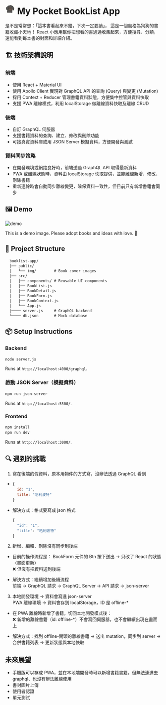 # ![dog](/public/icon-1.jpg) My Pocket BookList App

是不是常常想：「這本書看起來不錯，下次一定要讀」，
這是一個風格為狗狗的書籍收藏小天地！
React 小應用幫你把想看的書通通收集起來，方便搜尋、分類，還能看到每本書的封面和詳細介紹。

## 🏗️ 技術架構說明

### 前端

- 使用 React + Material UI
- 使用 Apollo Client 實現對 GraphQL API 的查詢 (Query) 與變更 (Mutation)
- 採用 Context + Reducer 管理書籍資料狀態，方便集中控管與資料快取
- 支援 PWA 離線模式，利用 localStorage 做離線資料快取及離線 CRUD

### 後端

- 自訂 GraphQL 伺服器
- 支援書籍資料的查詢、建立、修改與刪除功能
- 可接真實資料庫或用 JSON Server 模擬資料，方便開發與測試

### 資料同步策略

- 在開發環境或網路良好時，前端透過 GraphQL API 取得最新資料
- PWA 或離線狀態時，資料由 localStorage 快取提供，並能離線新增、修改、刪除書籍
- 重新連線時會自動同步離線變更，確保資料一致性，但目前只有新增書籍會同步

## 🖼️ Demo

  ![demo](./public/img/demo.gif)

 This is a demo image. Please adopt books and ideas with love. 💛

## 📁 Project Structure

```text
  booklist-app/
  ├── public/
  │   └── img/        # Book cover images
  ├── src/
  │   ├── components/ # Reusable UI components
  │   ├── BookList.js
  │   ├── BookDetail.js
  │   ├── BookForm.js
  │   ├── BookContext.js
  │   └── App.js
  ├──── server.js     # GraphQL backend
  └──── db.json       # Mock database
```

## 📦 Setup Instructions

### Backend

   ```bash
   node server.js
   ```

  Runs at `http://localhost:4000/graphql`.
  
### 啟動 JSON Server（模擬資料）

  ```bash
  npm run json-server
  ```

  Runs at `http://localhost:5500/`.

### Frontend

  ```bash
  npm install
  npm run dev
  ```

Runs at `http://localhost:3000/`.

## 🔍 遇到的挑戰

1. 寫在後端的假資料，原本用物件的方式寫，沒辦法透過 GraphQL 看到

- ```javascript
  {
    id: "1",
    title: "哈利波特"
  }
  ```

- 解決方式：格式要寫成 json 格式

  ```javascript
  {
    "id": "1",
    "title": "哈利波特"
  }
  ```

2. 新增、編輯、刪除沒有同步到後端

- 目前的操作流程是：
BookForm 元件的 Btn 按下送出 → 只改了 React 的狀態（畫面更新）<br>
❌ 但沒有把資料送到後端

- 解決方式：繼續增加後續流程 <br>
前端 → GraphQL 請求 → GraphQL Server → API 請求 → json-server

3. 本地開發環境 → 資料會寫進 json-server <br> PWA 離線環境 → 資料會存到 localStorage，ID 是 offline-*

- 在 PWA 離線時新增了書籍，切回本地開發模式後：<br>
❌ 新增的離線書籍（id: offline-*）不會寫回伺服器，也不會繼續出現在畫面上

- 解決方式：找到 offline-開頭的離線書籍 → 送出 mutation，同步到 server → 合併書籍列表 → 更新狀態與本地快取

## 未來展望

- 手機版可以存成 PWA，並在本地端開發時可以新增書籍書籍，但無法連進去 graphql、也沒有辦法離線使用
- 書封圖片上傳
- 使用者認證
- 單元測試
